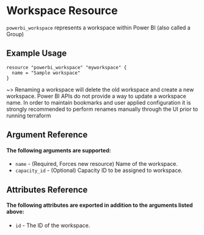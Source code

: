 # Workspace Resource
`powerbi_workspace` represents a workspace within Power BI (also called a Group)

## Example Usage
```hcl
resource "powerbi_workspace" "myworkspace" {
  name = "Sample workspace"
}
```

~> Renaming a workspace will delete the old workspace and create a new workspace. Power BI APIs do not provide a way to update a workspace name. In order to maintain bookmarks and user applied configuration it is strongly recommended to perform renames manually through the UI prior to running terraform

## Argument Reference
#### The following arguments are supported:
<!-- docgen:NonComputedParameters -->
* `name` - (Required, Forces new resource) Name of the workspace.
* `capacity_id` - (Optional) Capacity ID to be assigned to workspace.
<!-- /docgen -->

## Attributes Reference
#### The following attributes are exported in addition to the arguments listed above:
* `id` - The ID of the workspace.
<!-- docgen:ComputedParameters -->

<!-- /docgen -->
